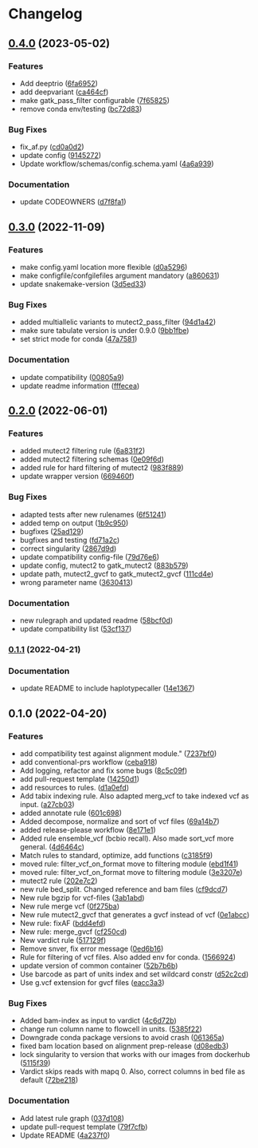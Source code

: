 # Changelog

## [0.4.0](https://www.github.com/hydra-genetics/snv_indels/compare/v0.3.0...v0.4.0) (2023-05-02)


### Features

* Add deeptrio ([6fa6952](https://www.github.com/hydra-genetics/snv_indels/commit/6fa6952625c46aa0148af68b2555303ade657a0a))
* add deepvariant ([ca464cf](https://www.github.com/hydra-genetics/snv_indels/commit/ca464cf18b794d0d306e36516bc3bef74964c4bc))
* make gatk_pass_filter configurable ([7f65825](https://www.github.com/hydra-genetics/snv_indels/commit/7f65825d9f7a61a4c3bdf6282ad8886762d951f0))
* remove conda env/testing ([bc72d83](https://www.github.com/hydra-genetics/snv_indels/commit/bc72d83fa5a77c120d641e396a98f8a50c6d2e26))


### Bug Fixes

* fix_af.py ([cd0a0d2](https://www.github.com/hydra-genetics/snv_indels/commit/cd0a0d2afae59d9abf4a09a6f9f431012e83c767))
* update config ([9145272](https://www.github.com/hydra-genetics/snv_indels/commit/9145272c760afef96e67de4749315d7a37b63177))
* Update workflow/schemas/config.schema.yaml ([4a6a939](https://www.github.com/hydra-genetics/snv_indels/commit/4a6a9395ac485b45d73326b8e4725da58036916d))


### Documentation

* update CODEOWNERS ([d7f8fa1](https://www.github.com/hydra-genetics/snv_indels/commit/d7f8fa1f3ecb181b3daed293e2551bf8f4a7ac95))

## [0.3.0](https://www.github.com/hydra-genetics/snv_indels/compare/v0.2.0...v0.3.0) (2022-11-09)


### Features

* make config.yaml location more flexible ([d0a5296](https://www.github.com/hydra-genetics/snv_indels/commit/d0a52962b071cad5450cdaf7e55ad4918ba9414d))
* make configfile/confgilefiles argument mandatory ([a860631](https://www.github.com/hydra-genetics/snv_indels/commit/a8606314bf3ea63af71c54ca3232a54c152faebf))
* update snakemake-version ([3d5ed33](https://www.github.com/hydra-genetics/snv_indels/commit/3d5ed33228032923f30bb2c399693f0a9aa2d04f))


### Bug Fixes

* added multiallelic variants to mutect2_pass_filter ([94d1a42](https://www.github.com/hydra-genetics/snv_indels/commit/94d1a4287a76e08d0022b9ebb29ea4196c38fd8c))
* make sure tabulate version is under 0.9.0 ([9bb1fbe](https://www.github.com/hydra-genetics/snv_indels/commit/9bb1fbe8aeb745998f894fa5e76393104e883892))
* set strict mode for conda ([47a7581](https://www.github.com/hydra-genetics/snv_indels/commit/47a7581df62ac26680ab57d92a21859e89b36e5d))


### Documentation

* update compatibility ([00805a9](https://www.github.com/hydra-genetics/snv_indels/commit/00805a96f891a4e628887c95d464202b5fa8fd2e))
* update readme information ([fffecea](https://www.github.com/hydra-genetics/snv_indels/commit/fffeceadff77936412df35ee03b12c350dc1ef29))

## [0.2.0](https://www.github.com/hydra-genetics/snv_indels/compare/v0.1.1...v0.2.0) (2022-06-01)


### Features

* added mutect2 filtering rule ([6a831f2](https://www.github.com/hydra-genetics/snv_indels/commit/6a831f2faa94dde69f41f0f6114634d580fda2d7))
* added mutect2 filtering schemas ([0e09f6d](https://www.github.com/hydra-genetics/snv_indels/commit/0e09f6dc94ec48bee5c67c7c9574c9befdddee7f))
* added rule for hard filtering of mutect2 ([983f889](https://www.github.com/hydra-genetics/snv_indels/commit/983f889dfaec1685f5d6516ac7d5a9063232e30c))
* update wrapper version ([669460f](https://www.github.com/hydra-genetics/snv_indels/commit/669460fa97f203e336307369b1ed1e1cda8c5380))


### Bug Fixes

* adapted tests after new rulenames ([6f51241](https://www.github.com/hydra-genetics/snv_indels/commit/6f512414ea74770c35d3d5c9e56f1211d047f479))
* added temp on output ([1b9c950](https://www.github.com/hydra-genetics/snv_indels/commit/1b9c950a37dbc09f5cd4d071a6d710f4e448addd))
* bugfixes ([25ad129](https://www.github.com/hydra-genetics/snv_indels/commit/25ad1294c4dfc044a69b4cfaffd74860705c0a60))
* bugfixes and testing ([fd71a2c](https://www.github.com/hydra-genetics/snv_indels/commit/fd71a2c7befa4943978b9de3b56b3f672c255384))
* correct singularity ([2867d9d](https://www.github.com/hydra-genetics/snv_indels/commit/2867d9d773a8c5a8a12d10056098d2e5e1f5d748))
* update compatibility config-file ([79d76e6](https://www.github.com/hydra-genetics/snv_indels/commit/79d76e6a9f4b9b6d93e011b5afc819bccf900a58))
* update config, mutect2 to gatk_mutect2 ([883b579](https://www.github.com/hydra-genetics/snv_indels/commit/883b5797e4b5ad1785344647d84dd57657247f59))
* update path, mutect2_gvcf to gatk_mutect2_gvcf ([111cd4e](https://www.github.com/hydra-genetics/snv_indels/commit/111cd4ebf7475031fd3d8c5cb4bb2911ad8e0895))
* wrong parameter name ([3630413](https://www.github.com/hydra-genetics/snv_indels/commit/363041330235702741e34d2d9c747b05f980c008))


### Documentation

* new rulegraph and updated readme ([58bcf0d](https://www.github.com/hydra-genetics/snv_indels/commit/58bcf0dd414677dee9bcdf9ecd42681430277e93))
* update compatibility list ([53cf137](https://www.github.com/hydra-genetics/snv_indels/commit/53cf13718e6e030f37cd1d05a3360779dd7bb808))

### [0.1.1](https://www.github.com/hydra-genetics/snv_indels/compare/v0.1.0...v0.1.1) (2022-04-21)


### Documentation

* update README to include haplotypecaller ([14e1367](https://www.github.com/hydra-genetics/snv_indels/commit/14e136766d0ceee89eb2e5a6191e004fc0bca21f))

## 0.1.0 (2022-04-20)


### Features

* add compatibility test against alignment module." ([7237bf0](https://www.github.com/hydra-genetics/snv_indels/commit/7237bf09705c7507ebc06fd149727f866746e04d))
* add conventional-prs workflow ([ceba918](https://www.github.com/hydra-genetics/snv_indels/commit/ceba918d775b9ffe8e81a03e2ff12108aa0e0b35))
* Add logging, refactor and fix some bugs ([8c5c09f](https://www.github.com/hydra-genetics/snv_indels/commit/8c5c09f8363d0cfc9af3e76e2b5daf379f8395d7))
* add pull-request template ([14250d1](https://www.github.com/hydra-genetics/snv_indels/commit/14250d1ac84ee7e2afc514f770082fce9bd87bbb))
* add resources to rules. ([d1a0efd](https://www.github.com/hydra-genetics/snv_indels/commit/d1a0efdd97ec02391def69066e7a4fb651900ea4))
* Add tabix indexing rule. Also adapted merg_vcf to take indexed vcf as input. ([a27cb03](https://www.github.com/hydra-genetics/snv_indels/commit/a27cb03ac1b864a8a9fc62d974f903ce1cbb0b68))
* added annotate rule ([601c698](https://www.github.com/hydra-genetics/snv_indels/commit/601c698829f1fd124244c0e1ec163c597428d4ef))
* Added decompose, normalize and sort of vcf files ([69a14b7](https://www.github.com/hydra-genetics/snv_indels/commit/69a14b7bb323bbbd857c4b9232861a9b16ad1219))
* added release-please workflow ([8e171e1](https://www.github.com/hydra-genetics/snv_indels/commit/8e171e1d87b2e600e7679381412acb3e8301d9eb))
* Added rule ensemble_vcf (bcbio recall). Also made sort_vcf more general. ([4d6464c](https://www.github.com/hydra-genetics/snv_indels/commit/4d6464c3a8fd205802a0a0ca1770358d318b3cbc))
* Match rules to standard, optimize, add functions ([c3185f9](https://www.github.com/hydra-genetics/snv_indels/commit/c3185f9f3b4adda639771c29373c6b62782d3ec4))
* moved rule: filter_vcf_on_format move to filtering module ([ebd1f41](https://www.github.com/hydra-genetics/snv_indels/commit/ebd1f41fd54e91e8e27a8759d560993d3f668c52))
* moved rule: filter_vcf_on_format move to filtering module ([3e3207e](https://www.github.com/hydra-genetics/snv_indels/commit/3e3207e4a8cc7793578cd646dd62216afe120f04))
* mutect2 rule ([202e7c2](https://www.github.com/hydra-genetics/snv_indels/commit/202e7c2303764da41c336d6e372a6705a456d663))
* new rule bed_split. Changed reference and bam files ([cf9dcd7](https://www.github.com/hydra-genetics/snv_indels/commit/cf9dcd72e5f69fa6609ef86038d077989e55172d))
* New rule bgzip for vcf-files ([3ab1abd](https://www.github.com/hydra-genetics/snv_indels/commit/3ab1abd14f4aa23e9596dc5c588379afe5dd68be))
* New rule merge vcf ([0f275ba](https://www.github.com/hydra-genetics/snv_indels/commit/0f275ba331cb975a2c44864533d53d238948ba02))
* New rule mutect2_gvcf that generates a gvcf instead of vcf ([0e1abcc](https://www.github.com/hydra-genetics/snv_indels/commit/0e1abccf58250e4267f0b792c707af5cc5bce6ed))
* New rule: fixAF ([bdd4efd](https://www.github.com/hydra-genetics/snv_indels/commit/bdd4efded783d0d5cdc758e774eb5eb480c4282d))
* New rule: merge_gvcf ([cf250cd](https://www.github.com/hydra-genetics/snv_indels/commit/cf250cda317010e19873302fa016679e0dbd405c))
* New vardict rule ([517129f](https://www.github.com/hydra-genetics/snv_indels/commit/517129f36059fdd78ea02b004abc8111d10f5e58))
* Remove snver, fix error message ([0ed6b16](https://www.github.com/hydra-genetics/snv_indels/commit/0ed6b16f59e082232887d88f0b315cb40be49be1))
* Rule for filtering of vcf files. Also added env for conda. ([1566924](https://www.github.com/hydra-genetics/snv_indels/commit/15669247e622438e3362011522fde4a70d149375))
* update version of common container ([52b7b6b](https://www.github.com/hydra-genetics/snv_indels/commit/52b7b6b86d5b60dd776d6486e7b975a6fdf6671b))
* Use barcode as part of units index and set wildcard constr ([d52c2cd](https://www.github.com/hydra-genetics/snv_indels/commit/d52c2cd4b62499d593d07a291571d3fa7a26d027))
* Use g.vcf extension for gvcf files ([eacc3a3](https://www.github.com/hydra-genetics/snv_indels/commit/eacc3a3606b846b6e91dd81b29ec81649511ad1c))


### Bug Fixes

* Added bam-index as input to vardict ([4c6d72b](https://www.github.com/hydra-genetics/snv_indels/commit/4c6d72b61100cabc73f8cfca523ef60c7665a131))
* change run column name to flowcell in units. ([5385f22](https://www.github.com/hydra-genetics/snv_indels/commit/5385f226d758de6c6fa773caa90b1164ef7162f7))
* Downgrade conda package versions to avoid crash ([061365a](https://www.github.com/hydra-genetics/snv_indels/commit/061365a9746dac670d4b085576950537bb1f93a2))
* fixed bam location based on alignment prep-release ([d08edb3](https://www.github.com/hydra-genetics/snv_indels/commit/d08edb374b8eeca48d0870cce212e28328bf69fb))
* lock singularity to version that works with our images from dockerhub ([5115f39](https://www.github.com/hydra-genetics/snv_indels/commit/5115f3905da86e48ba9fb0f760a0693328b38c27))
* Vardict skips reads with mapq 0. Also, correct columns in bed file as default ([72be218](https://www.github.com/hydra-genetics/snv_indels/commit/72be2184629e4d5266714540145a25c929dbb1d3))


### Documentation

* Add latest rule graph ([037d108](https://www.github.com/hydra-genetics/snv_indels/commit/037d108866d5224b30fbd97c0388666cfb626624))
* update pull-request template ([79f7cfb](https://www.github.com/hydra-genetics/snv_indels/commit/79f7cfb4bf2fff00d020b113eae8f717dee07061))
* Update README ([4a237f0](https://www.github.com/hydra-genetics/snv_indels/commit/4a237f0f2aee97995dfc782d608794e24ac494cc))
